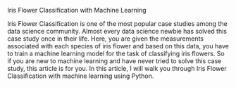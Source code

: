 Iris Flower Classification with Machine Learning

Iris Flower Classification is one of the most popular case studies among the data science community. Almost every data science newbie has solved this case study once in their life. Here, you are given the measurements associated with each species of iris flower and based on this data, you have to train a machine learning model for the task of classifying iris flowers. So if you are new to machine learning and have never tried to solve this case study, this article is for you. In this article, I will walk you through Iris Flower Classification with machine learning using Python.